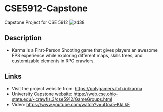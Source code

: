# CSE5912-Capstone
Capstone Project for CSE 5912
![zd38](https://user-images.githubusercontent.com/67817916/205523980-3aa2ab04-80f3-48c5-b9d7-f0ff2487df8c.gif)
## Description
- Karma is a First-Person Shooting game that gives players an awesome FPS experience while exploring different maps, skills trees, and customizable elements in RPG crawlers.
## Links
- Visit the project website from: https://polygamers.itch.io/karma
- University Capstone website: https://web.cse.ohio-state.edu/~crawfis.3/cse5912/GameGroups.html
- Video: https://www.youtube.com/watch?v=uDoa5-KkLkE
